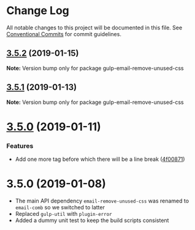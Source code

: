 # Change Log

All notable changes to this project will be documented in this file.
See [Conventional Commits](https://conventionalcommits.org) for commit guidelines.

## [3.5.2](https://bitbucket.org/codsen/codsen/src/master/packages/gulp-email-remove-unused-css/compare/gulp-email-remove-unused-css@3.5.1...gulp-email-remove-unused-css@3.5.2) (2019-01-15)

**Note:** Version bump only for package gulp-email-remove-unused-css

## [3.5.1](https://bitbucket.org/codsen/codsen/src/master/packages/gulp-email-remove-unused-css/compare/gulp-email-remove-unused-css@3.5.0...gulp-email-remove-unused-css@3.5.1) (2019-01-13)

**Note:** Version bump only for package gulp-email-remove-unused-css

# [3.5.0](https://bitbucket.org/codsen/codsen/src/master/packages/gulp-email-remove-unused-css/compare/gulp-email-remove-unused-css@3.0.5...gulp-email-remove-unused-css@3.5.0) (2019-01-11)

### Features

- Add one more tag before which there will be a line break ([4f00871](https://bitbucket.org/codsen/codsen/src/master/packages/gulp-email-remove-unused-css/commits/4f00871))

# 3.5.0 (2019-01-08)

- The main API dependency `email-remove-unused-css` was renamed to `email-comb` so we switched to latter
- Replaced `gulp-util` with `plugin-error`
- Added a dummy unit test to keep the build scripts consistent
